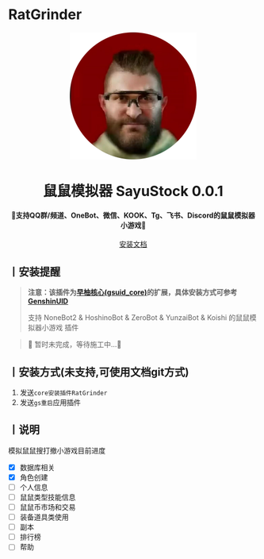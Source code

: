 # RatGrinder

<p align="center">
  <a href="https://github.com/Agnes4m/RatGrinder"><img src="./icon.jpg" width="256" height="256" alt="SayuStock"></a>
</p>
<h1 align = "center">鼠鼠模拟器 SayuStock 0.0.1</h1>
<h4 align = "center">🚧支持QQ群/频道、OneBot、微信、KOOK、Tg、飞书、Discord的鼠鼠模拟器小游戏🚧</h4>
<div align = "center">
        <a href="http://docs.gsuid.gbots.work/#/" target="_blank">安装文档</a>
</div>

## 丨安装提醒

> **注意：该插件为[早柚核心(gsuid_core)](https://github.com/Genshin-bots/gsuid_core)的扩展，具体安装方式可参考[GenshinUID](https://github.com/KimigaiiWuyi/GenshinUID)**
>
> 支持 NoneBot2 & HoshinoBot & ZeroBot & YunzaiBot & Koishi 的鼠鼠模拟器小游戏 插件
>

> 🚧 暂时未完成，等待施工中...🚧


## 丨安装方式(未支持,可使用文档git方式)

1. 发送`core安装插件RatGrinder`
2. 发送`gs重启`应用插件

## 丨说明

模拟鼠鼠搜打撤小游戏目前进度

- [x] 数据库相关
- [x] 角色创建
- [ ] 个人信息
- [ ] 鼠鼠类型技能信息
- [ ] 鼠鼠币市场和交易
- [ ] 装备道具类使用
- [ ] 副本
- [ ] 排行榜
- [ ] 帮助